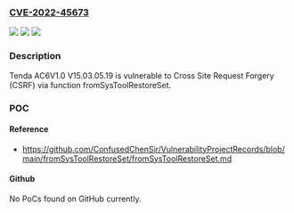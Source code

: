 ### [CVE-2022-45673](https://cve.mitre.org/cgi-bin/cvename.cgi?name=CVE-2022-45673)
![](https://img.shields.io/static/v1?label=Product&message=n%2Fa&color=blue)
![](https://img.shields.io/static/v1?label=Version&message=n%2Fa&color=blue)
![](https://img.shields.io/static/v1?label=Vulnerability&message=n%2Fa&color=brighgreen)

### Description

Tenda AC6V1.0 V15.03.05.19 is vulnerable to Cross Site Request Forgery (CSRF) via function fromSysToolRestoreSet.

### POC

#### Reference
- https://github.com/ConfusedChenSir/VulnerabilityProjectRecords/blob/main/fromSysToolRestoreSet/fromSysToolRestoreSet.md

#### Github
No PoCs found on GitHub currently.

